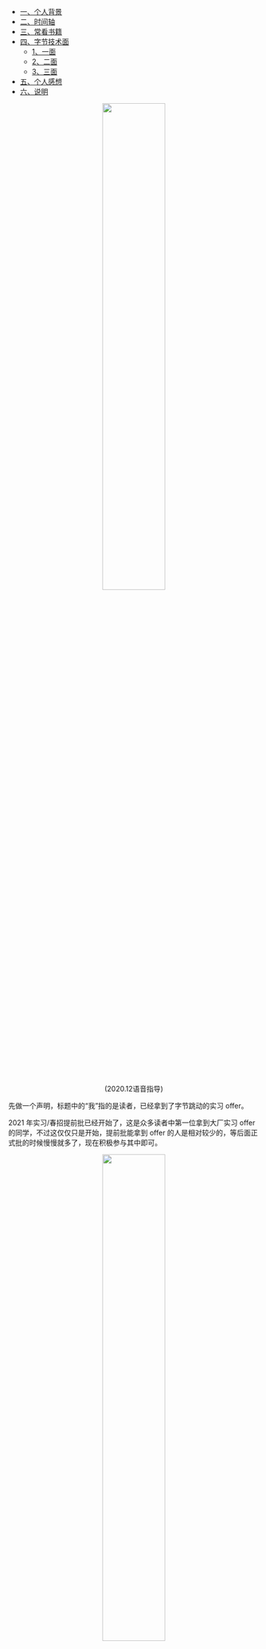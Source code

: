- [一、个人背景](#一个人背景)
- [二、时间轴](#二时间轴)
- [三、常看书籍](#三常看书籍)
- [四、字节技术面](#四字节技术面)
  - [1、一面](#1一面)
  - [2、二面](#2二面)
  - [3、三面](#3三面)
- [五、个人感想](#五个人感想)
- [六、说明](#六说明)

<div align=center><img src='https://mmbiz.qpic.cn/mmbiz_jpg/DBGkJoiavM67WPZsNq30TPGsM6VdFdH93PeTLyHricEpfBLoQKWUFGhsZ3grR9KszDQqzZTziaOOuYlF2hyFPogtA/640?wx_fmt=jpeg&tp=webp&wxfrom=5&wx_lazy=1&wx_co=1' width="50%" height="50%"></div>
<p align=center>(2020.12语音指导)</p>

先做一个声明，标题中的“我”指的是读者，已经拿到了字节跳动的实习 offer。

2021 年实习/春招提前批已经开始了，这是众多读者中第一位拿到大厂实习 offer 的同学，不过这仅仅只是开始，提前批能拿到 offer 的人是相对较少的，等后面正式批的时候慢慢就多了，现在积极参与其中即可。

<div align=center><img src='https://mmbiz.qpic.cn/mmbiz_jpg/DBGkJoiavM67WPZsNq30TPGsM6VdFdH93IvAH3popxCDCEhl3oC8kuk4sNTkoCB02wDjbiaEtC42pX0l7Gp6Nzww/640?wx_fmt=jpeg&tp=webp&wxfrom=5&wx_lazy=1&wx_co=1' width="50%" height="50%"></div>
<p align=center>(200感谢红包)</p>

读者给我发过很多感谢红包，**不过这一次直接发了 200，真的是我遇到过最大的一次了**，打开的时候直接把我惊了一下，根本想不到有这么多。

ps：小小红包心意就行，或者最好给我文章赞赏 1 元即可，其实没啥必要发大红包呢，毕竟还在读书呢。

以下是读者原文，请仔细认真阅读。

---

## 一、个人背景

双非一本，本科生，无竞赛，无实习经历，个人没有啥比较突出的地方。

自己大约是从 2020 年 6 月份开始决定不考研找实习的，目标岗位是后端研发，到目前 2021.3.8 收到了字节的实习 offer，以此贴简单记录一下自己找实习的经历（秋招结束在写详细的经历）。

首先很感谢谱哥，**在我对找实习一无所知的时候给我规划了学习路线，明确了优先级的准备，以及告诉我该怎么学才能拿到好公司的 offer，也指导我编写了简历**，面试问题不能全回答上来没关系，不一定会挂，但是算法写不出来，基本 GG。

谱哥真的很好，大家如果有机会可以找谱哥咨询下。

## 二、时间轴

- **2020.6-2020.9**：JaveEE 通过看视频基本学习完了，学习了 SpringCloud 的一系列组件，自己随手练了一个项目；
- **2020.9-2020.11**：这段时间在学校，天天上自习看书深入，晚上回来刷 LeetCode 上的题；
- **2020.12**：自己做了一个微服务的项目；
- **2020.12-2021.2**：针对找实习做具体准备，在年前投简历，约了字节和快手年后面试；
- **2020.2.20-2020.2.28**：快手二面挂，字节面试都过了，开始等 offer；
- **2020.3.8**：收到 offer，预约入职；

## 三、常看书籍

1. Java核心技术 卷1
2. 数据库系统概论
3. 高性能MySQL
4. 操作系统（教材）
5. 计算机网络-自顶而下
6. Java并发编程艺术
7. 深入理解Java虚拟机
8. 大话设计模式
9. Redis的设计与实现

## 四、字节技术面

### 1、一面

1. 首先自我介绍，然后撕一道算法题，大数阶乘，太菜了没写出来换了一道，矩阵中的路径，改编了一下
2. 问了一下项目，介绍数据库表的设计，所用的技术栈等
3. HashMap 说一下
4. 然后 OSI 7层模型，TCP/IP 四层、五层
5. HTTP 报文组成
6. 数据库引擎
7. 聚簇索引与非聚簇索引作用  

### 2、二面

1. 项目中 redis 设置了过期时间，到时间后会删除吗，说一下Redis 内存淘汰机制与删除策略
2. 算法题：LRU缓存+需要实现过期时间设置
3. 你写的 LRU 代码，在并发状态下会有什么问题
4. 说一下哈希冲突，hashmap 扩容
5. SQL 题，要你说一下这个建表语句的合理和不合理的地方，后面还有几个具体的问题不好描述
6. 数据库了解吗，索引是什么，索引查询的过程说一下（类似于 select ... where i = 1），这里底层是怎么工作的
7. 计算机网络输入一个 URL 全过程
8. 介绍一下 项目的服务模块，说一下 Hystrix 怎么用的
9. 你如何学习一门新技术
10. 反问

### 3、三面

1. 算法题：大数加法，大数减法
2. HTTP 相对于 TCP 有什么优化，或者说 HTTP 对 TCP 的缺点做了那些改进
3. TCP 慢启动说一下，慢启动对 HTTP 有什么影响？HTTP 如何解决这种影响？
4. 数据库隔离级别，可重复读级别下如何解决幻读，间隙锁能够解决所有的幻读问题吗？间隙锁具体是如何实现的？
5. 数据库中加锁的具体实现，这个锁是如何加到具体的记录行上去的？
6. 反问

## 五、个人感想

应届生找实习，对于学历没有那么高的要求的，我也见过大专专升本面试过字节的，本人也只是双非，但是还是通过了大厂筛选简历；快手、字节、腾讯都给了我面试实习生岗位的机会，本人也没有例如 ACM 之类的竞赛，也没有很出彩的实习/项目经历。

个人拙见，对于面试来说，最重要的就是算法，《剑指offer》刷两三遍全弄会，然后牛客网上的高频题刷一下大概也差不多了，如果面试官出的题不是很偏的话都可以写出来。

然后对于面试中的八股文问题，**尽量从底层回答，表现出你对这个技术还是有研究、有兴趣的**，这样给面试官的感觉会比较好。

最后也没有什么好说的啦，好的资料大佬们已经在别的帖子里面总结完毕了，春招现在已经基本全部开启了，祝大家都可以早日拿到心仪的 offer！

<p align=right>本文作者：fhawke</p>

## 六、说明

原创文章链接：[嗯，“我”拿到了字节跳动的offer](https://mp.weixin.qq.com/s?__biz=MzI5Mjk2NTEwMA==&mid=2247484593&idx=1&sn=0c9c5adf21275a586f9d06bb4fe9f56d&chksm=ec781b32db0f922436bc5c9c6ad9b8090d2a24d534ca4a0112e3d745bcd0a60396dcc966d3e9&token=1605937690&lang=zh_CN#rd)
